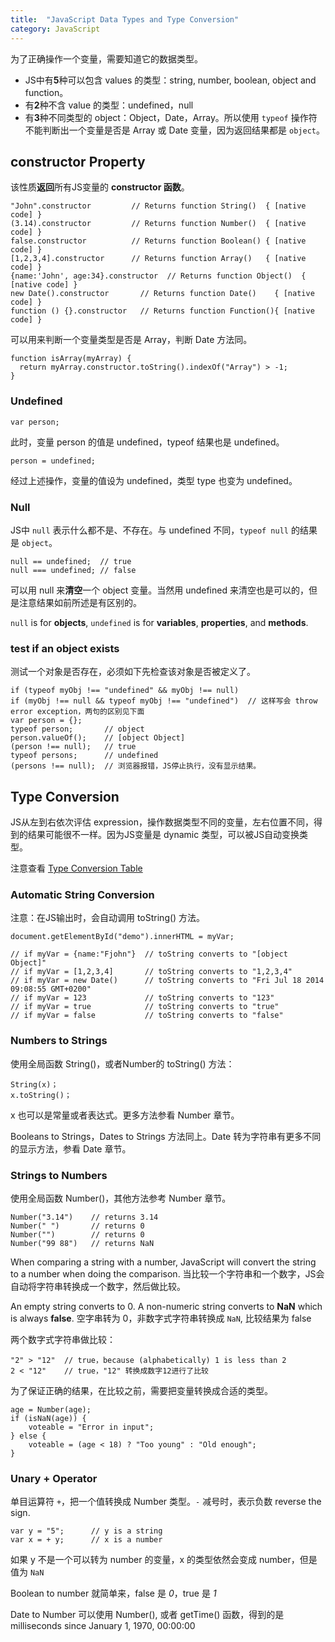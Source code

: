 ```yaml
---
title:  "JavaScript Data Types and Type Conversion"
category: JavaScript
---
```

为了正确操作一个变量，需要知道它的数据类型。

+ JS中有**5**种可以包含 values 的类型：string, number, boolean, object and function。
+ 有**2**种不含 value 的类型：undefined，null
+ 有**3**种不同类型的 object：Object，Date，Array。所以<span class="blue-text">使用 `typeof` 操作符不能判断出一个变量是否是 Array 或 Date 变量</span>，因为返回结果都是 `object`。

<!--more-->

## constructor Property

该性质**返回**所有JS变量的 **constructor 函数**。

    "John".constructor         // Returns function String()  { [native code] }
    (3.14).constructor         // Returns function Number()  { [native code] }
    false.constructor          // Returns function Boolean() { [native code] }
    [1,2,3,4].constructor      // Returns function Array()   { [native code] }
    {name:'John', age:34}.constructor  // Returns function Object()  { [native code] }
    new Date().constructor       // Returns function Date()    { [native code] }
    function () {}.constructor   // Returns function Function(){ [native code] }

<span class="blue-text">可以用来判断一个变量类型是否是 Array</span>，判断 Date 方法同。

    function isArray(myArray) {
      return myArray.constructor.toString().indexOf("Array") > -1;
    }

### Undefined

    var person;

此时，变量 person 的值是 undefined，typeof 结果也是 undefined。

    person = undefined;

经过上述操作，变量的值设为 undefined，类型 type 也变为 undefined。

### Null

JS中 `null` 表示什么都不是、不存在。<span class="blue-text">与 undefined 不同，`typeof null` 的结果是 `object`</span>。

    null == undefined;  // true
    null === undefined; // false

可以用 null 来**清空**一个 object 变量。当然用 undefined 来清空也是可以的，但是注意结果如前所述是有区别的。

`null` is for **objects**, `undefined` is for **variables**, **properties**, and **methods**.

### test if an object exists

测试一个对象是否存在，必须如下先检查该对象是否被定义了。

    if (typeof myObj !== "undefined" && myObj !== null)
    if (myObj !== null && typeof myObj !== "undefined")  // 这样写会 throw error exception，两句的区别见下面
    var person = {};
    typeof person;       // object
    person.valueOf();    // [object Object]
    (person !== null);   // true
    typeof persons;      // undefined
    (persons !== null);  // 浏览器报错，JS停止执行，没有显示结果。

## Type Conversion

JS从左到右依次评估 expression，操作数据类型不同的变量，左右位置不同，得到的结果可能很不一样。因为JS变量是 dynamic 类型，可以被JS自动变换类型。

注意查看 [Type Conversion Table](http://www.w3schools.com/js/js_type_conversion.asp)

### Automatic String Conversion

注意：在JS输出时，会自动调用 toString() 方法。

    document.getElementById("demo").innerHTML = myVar;

    // if myVar = {name:"Fjohn"}  // toString converts to "[object Object]"
    // if myVar = [1,2,3,4]       // toString converts to "1,2,3,4"
    // if myVar = new Date()      // toString converts to "Fri Jul 18 2014 09:08:55 GMT+0200"
    // if myVar = 123             // toString converts to "123"
    // if myVar = true            // toString converts to "true"
    // if myVar = false           // toString converts to "false"

### Numbers to Strings

使用全局函数 String()，或者Number的 toString() 方法：

    String(x)；
    x.toString()；

x 也可以是常量或者表达式。更多方法参看 Number 章节。

Booleans to Strings，Dates to Strings 方法同上。Date 转为字符串有更多不同的显示方法，参看 Date 章节。

### Strings to Numbers

使用全局函数 Number()，其他方法参考 Number 章节。

    Number("3.14")    // returns 3.14
    Number(" ")       // returns 0 
    Number("")        // returns 0
    Number("99 88")   // returns NaN

When comparing a string with a number, JavaScript will convert the string to a number when doing the comparison. <span class="blue-text">当比较一个字符串和一个数字，JS会自动将字符串转换成一个数字，然后做比较</span>。

An empty string converts to 0. A non-numeric string converts to **NaN** which is always **false**. 空字串转为 0，非数字式字符串转换成 `NaN`, 比较结果为 false

两个数字式字符串做比较：

    "2" > "12"  // true，because (alphabetically) 1 is less than 2
    2 < "12"    // true，"12" 转换成数字12进行了比较

为了保证正确的结果，在比较之前，需要把变量转换成合适的类型。

    age = Number(age);
    if (isNaN(age)) {
        voteable = "Error in input";
    } else {
        voteable = (age < 18) ? "Too young" : "Old enough";
    }

### Unary + Operator

单目运算符 `+`，把一个值转换成 Number 类型。`-` 减号时，表示负数 reverse the sign.

    var y = "5";      // y is a string
    var x = + y;      // x is a number

如果 y 不是一个可以转为 number 的变量，x 的类型依然会变成 number，但是值为 `NaN`

Boolean to number 就简单来，false 是 _0_，true 是 _1_

Date to Number 可以使用 Number(), 或者 getTime() 函数，得到的是 milliseconds since January 1, 1970, 00:00:00
